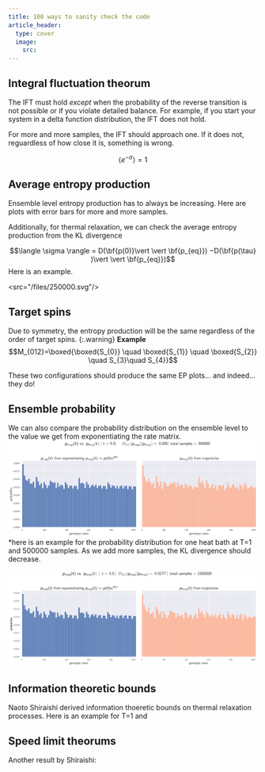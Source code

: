 ```yaml
---
title: 100 ways to sanity check the code 
article_header:
  type: cover
  image:
    src: 
---
```


  
## Integral fluctuation theorum 

The IFT must hold *except* when the probability of the reverse transition is not possible or if you violate detailed balance. For example, if you start your system in a delta function distribution, the IFT does not hold.

For more and more samples, the IFT should approach one. If it does not, reguardless of how close it is, something is wrong. 

$$\langle e^{-\sigma} \rangle = 1$$
## Average entropy production

Ensemble level entropy production has to always be increasing. Here are plots with error bars for more and more samples. 

Additionally, for thermal relaxation, we can check the average entropy production from the KL divergence 

$$\langle \sigma \rangle = D(\bf{p(0)}\vert \vert \bf{p_{eq}}) −D(\bf{p(\tau} )\vert \vert \bf{p_{eq}})$$
Here is an example.
<!-- <img src="/files/250000.svg"> -->
<src="/files/250000.svg"/>

## Target spins

Due to symmetry, the entropy production will be the same regardless of the order of target spins. 
{:.warning}
**Example**
$$M_{012}=\boxed{\boxed{S_{0}} \quad  \boxed{S_{1}} \quad \boxed{S_{2}} \quad S_{3}\quad S_{4}}$$


These two configurations should produce the same EP plots... and indeed... they do!

## Ensemble probability

We  can also compare the probability distribution on the ensemble level to the value we get from exponentiating the rate matrix. 
<img src="/files/allones.png"> *here is an example for the probability distribution for one heat bath at T=1 and 500000 samples. As we add more samples, the KL divergence should decrease.

<img src="/files/probability1500000.svg">

## Information theoretic bounds 
Naoto Shiraishi derived information thoeretic bounds on thermal relaxation processes. Here is an example for T=1 and 
<!-- <img src="/files/250000.svg">
 -->
## Speed limit theorums 

Another result by Shiraishi:




